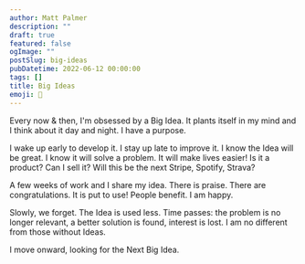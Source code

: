 ```yaml
---
author: Matt Palmer
description: ""
draft: true
featured: false
ogImage: ""
postSlug: big-ideas
pubDatetime: 2022-06-12 00:00:00
tags: []
title: Big Ideas
emoji: 💭
---
```


Every now & then, I'm obsessed by a Big Idea. It plants itself in my mind and I think about it day and night. I have a purpose.

I wake up early to develop it. I stay up late to improve it. I know the Idea will be great. I know it will solve a problem. It will make lives easier! Is it a product? Can I sell it? Will this be the next Stripe, Spotify, Strava?

A few weeks of work and I share my idea. There is praise. There are congratulations. It is put to use! People benefit. I am happy.

Slowly, we forget. The Idea is used less. Time passes: the problem is no longer relevant, a better solution is found, interest is lost. I am no different from those without Ideas.

I move onward, looking for the Next Big Idea.
